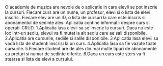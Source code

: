 O academie de muzica are nevoie de o aplicatie in care elevii se pot inscrie la cursuri. Fiecare curs are un nume, un profesor, elevi si o lista de elevi inscrisi.
Fiecare elev are un ID, o lista de cursuri la care este inscris si abonamentul de sedinte ales. Aplicatia contine informatii despre curs si operatii CRUD.
1.Aplicatia lasa elevii sa se inscrie la cursuri. Daca nu este loc intr-un sediu, elevul va fi mutat la alt sediu care ae sali disponibile.
2.Aplicatia are cursurile, sediile si salile disponibile.
3.Aplicatia lasa elevii sa vada lista de studenti inscrisi la un curs.
4.Aplicatia lasa sa fie vazute toate cursurile.
5.Fiecare student are de ales din mai multe tipuri de abonamente cu preturi si numar de sedinte diferite.
6.Daca un curs este sters va fi stearsa si lista de elevi a cursului.
